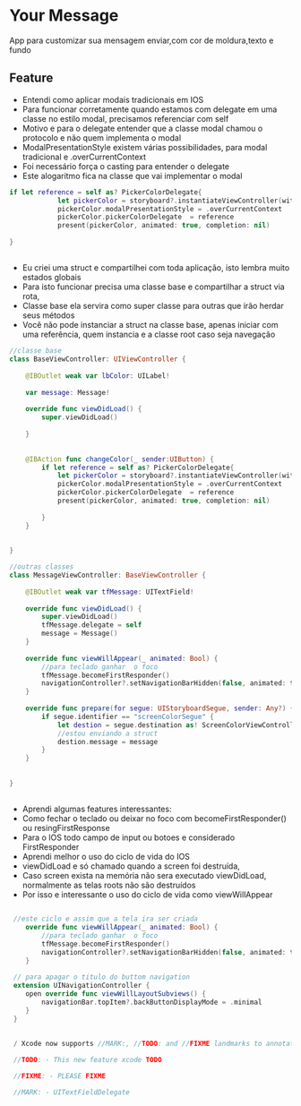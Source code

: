 # Your Message
App para customizar sua mensagem enviar,com cor de moldura,texto e fundo


## Feature
  - Entendi como aplicar modais tradicionais em IOS
- Para funcionar corretamente quando estamos com delegate em uma classe no estilo modal, precisamos referenciar com self
- Motivo e para o delegate entender  que a classe modal chamou o protocolo e não quem implementa o modal
- ModalPresentationStyle existem várias possibilidades, para modal tradicional e .overCurrentContext
- Foi necessário força o casting para entender o delegate
- Este alogaritmo fica na classe que vai implementar o modal

```swift
if let reference = self as? PickerColorDelegate{
			let pickerColor = storyboard?.instantiateViewController(withIdentifier:"PickerColorController" ) as! PickerColorController
			pickerColor.modalPresentationStyle = .overCurrentContext
			pickerColor.pickerColorDelegate  = reference
			present(pickerColor, animated: true, completion: nil)
			
}
```
##
- Eu criei uma struct e compartilhei com toda aplicação, isto lembra muito estados globais
- Para isto funcionar precisa uma classe base e compartilhar a struct via rota, 
- Classe base ela servira como super classe para outras que irão herdar seus métodos 
- Você não pode instanciar a struct na classe base, apenas iniciar com uma referência, quem instancia e a classe root caso seja navegação


```swift
//classe base
class BaseViewController: UIViewController {
	
	@IBOutlet weak var lbColor: UILabel!
	
	var message: Message!
	
	override func viewDidLoad() {
		super.viewDidLoad()
		
	}
	
	
	@IBAction func changeColor(_ sender:UIButton) {
		if let reference = self as? PickerColorDelegate{
			let pickerColor = storyboard?.instantiateViewController(withIdentifier:"PickerColorController" ) as! PickerColorController
			pickerColor.modalPresentationStyle = .overCurrentContext
			pickerColor.pickerColorDelegate  = reference
			present(pickerColor, animated: true, completion: nil)
			
		}
	}
	
	
}

//outras classes
class MessageViewController: BaseViewController {
	
	@IBOutlet weak var tfMessage: UITextField!
	
	override func viewDidLoad() {
		super.viewDidLoad()
		tfMessage.delegate = self
		message = Message()
	}
	
	override func viewWillAppear(_ animated: Bool) {
		//para teclado ganhar  o foco
		tfMessage.becomeFirstResponder()
		navigationController?.setNavigationBarHidden(false, animated: true)
	}
	
	override func prepare(for segue: UIStoryboardSegue, sender: Any?) {
		if segue.identifier == "screenColorSegue" {
			let destion = segue.destination as! ScreenColorViewController
			//estou enviando a struct
			destion.message = message
		}
	}
		
	
}

```

##
- Aprendi algumas features interessantes:
- Como fechar o teclado ou deixar no foco com becomeFirstResponder() ou  resingFirstResponse
- Para o IOS todo campo de input ou botoes e considerado FirstResponder
- Aprendi melhor o uso do ciclo de vida do IOS
- viewDidLoad e só chamado quando a screen foi destruída,
- Caso  screen exista  na memória não sera  executado viewDidLoad, normalmente as telas roots não  são destruídos
- Por isso e interessante o uso do ciclo de vida como viewWillAppear
 

```swift

 //este ciclo e assim que a tela ira ser criada
	override func viewWillAppear(_ animated: Bool) {
		//para teclado ganhar  o foco
		tfMessage.becomeFirstResponder()
		navigationController?.setNavigationBarHidden(false, animated: true)
	}
  
 // para apagar o titulo do buttom navigation
 extension UINavigationController {
	open override func viewWillLayoutSubviews() {
		navigationBar.topItem?.backButtonDisplayMode = .minimal
	}
 }
 
 
 / Xcode now supports //MARK:, //TODO: and //FIXME landmarks to annotate your code and lists them in the jump bar. (14768427)!

 //TODO: - This new feature xcode TODO

 //FIXME: - PLEASE FIXME

 //MARK: - UITextFieldDelegate

```




